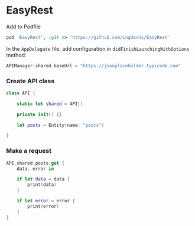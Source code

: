 # EasyRest

Add to Podfile

```ruby
pod 'EasyRest', :git => 'https://github.com/ingdanni/EasyRest'
```

In the `AppDelegate` file, add configuration in `didFinishLaunchingWithOptions` method:

```swift
APIManager.shared.baseUrl = "https://jsonplaceholder.typicode.com"
```

### Create API class

```swift
class API {

    static let shared = API()

    private init() {}

    let posts = Entity(name: "posts")

}
```

### Make a request

```swift
API.shared.posts.get {
    data, error in

    if let data = data {
        print(data)
    }

    if let error = error {
        print(error)
    }
}
```
